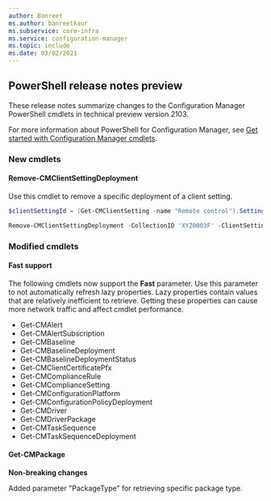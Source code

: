 ```yaml
---
author: Banreet
ms.author: banreetkaur
ms.subservice: core-infra
ms.service: configuration-manager
ms.topic: include
ms.date: 03/02/2021
---
```


## <a name="bkmk_powershell"></a> PowerShell release notes preview

<!--9302248-->

These release notes summarize changes to the Configuration Manager PowerShell cmdlets in technical preview version 2103.

For more information about PowerShell for Configuration Manager, see [Get started with Configuration Manager cmdlets](/powershell/sccm/overview).

### New cmdlets

#### Remove-CMClientSettingDeployment

Use this cmdlet to remove a specific deployment of a client setting.

```powershell
$clientSettingId = (Get-CMClientSetting -name "Remote control").SettingsID

Remove-CMClientSettingDeployment -CollectionID 'XYZ0003F' -ClientSettingsID $clientSettingId
```

### Modified cmdlets

#### Fast support

The following cmdlets now support the **Fast** parameter. Use this parameter to not automatically refresh lazy properties. Lazy properties contain values that are relatively inefficient to retrieve. Getting these properties can cause more network traffic and affect cmdlet performance.

- Get-CMAlert
- Get-CMAlertSubscription
- Get-CMBaseline
- Get-CMBaselineDeployment
- Get-CMBaselineDeploymentStatus
- Get-CMClientCertificatePfx
- Get-CMComplianceRule
- Get-CMComplianceSetting
- Get-CMConfigurationPlatform
- Get-CMConfigurationPolicyDeployment
- Get-CMDriver
- Get-CMDriverPackage
- Get-CMTaskSequence
- Get-CMTaskSequenceDeployment

#### Get-CMPackage

**Non-breaking changes**

Added parameter "PackageType" for retrieving specific package type.
